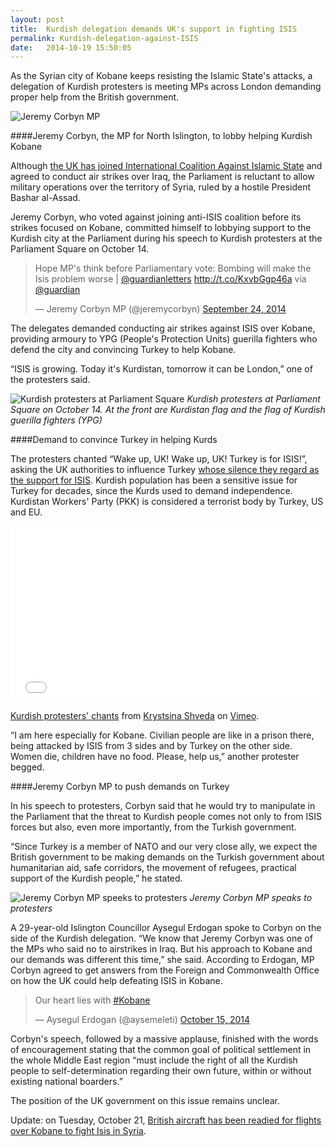 ```yaml
---
layout: post
title:  Kurdish delegation demands UK's support in fighting ISIS 
permalink: Kurdish-delegation-against-ISIS
date:   2014-10-19 15:50:05
---
```

As the Syrian city of Kobane keeps resisting the Islamic State's attacks, a delegation of Kurdish protesters is meeting MPs across London demanding proper help from the British government.

![Jeremy Corbyn MP](https://dl.dropboxusercontent.com/u/80627489/krystinashveda.com/Kurdish%20protests/333.jpg)

####Jeremy Corbyn, the MP for North Islington, to lobby helping Kurdish Kobane

Although [the UK has joined International Coalition Against Islamic State](http://uk.reuters.com/article/2014/09/26/us-syria-crisis-coalition-factbox-idUSKCN0HL2DL20140926) and agreed to conduct air strikes over Iraq, the Parliament is reluctant to allow military operations over the territory of Syria, ruled by a hostile President Bashar al-Assad.

Jeremy Corbyn, who voted against joining anti-ISIS coalition before its strikes focused on Kobane, committed himself to lobbying support to the Kurdish city at the Parliament during his speech to Kurdish protesters at the Parliament Square on October 14.

<blockquote class="twitter-tweet" lang="en"><p>Hope MP&#39;s think before Parliamentary vote: Bombing will make the Isis problem worse | <a href="https://twitter.com/guardianletters">@guardianletters</a>&#10; <a href="http://t.co/KxvbGgp46a">http://t.co/KxvbGgp46a</a> via <a href="https://twitter.com/guardian">@guardian</a></p>&mdash; Jeremy Corbyn MP (@jeremycorbyn) <a href="https://twitter.com/jeremycorbyn/status/514703922968027137">September 24, 2014</a></blockquote>
<script async src="//platform.twitter.com/widgets.js" charset="utf-8"></script>

The delegates demanded conducting air strikes against ISIS over Kobane, providing armoury to YPG (People's Protection Units) guerilla fighters who defend the city and convincing Turkey to help Kobane.

“ISIS is growing. Today it's Kurdistan, tomorrow it can be London,” one of the protesters said. 

![Kurdish protesters at Parliament Square](https://dl.dropboxusercontent.com/u/80627489/krystinashveda.com/Kurdish%20protests/222.jpg)
_Kurdish protesters at Parliament Square on October 14. At the front are Kurdistan flag and the flag of Kurdish guerilla fighters (YPG)_

####Demand to convince Turkey in helping Kurds

The protesters chanted “Wake up, UK! Wake up, UK! Turkey is for ISIS!”, asking the UK authorities to influence Turkey [whose silence they regard as the support for ISIS](http://www.theguardian.com/commentisfree/2014/oct/14/turkey-inaction-kobani-kurdish-peace-politics). Kurdish population has been a sensitive issue for Turkey for decades, since the Kurds used to demand independence. Kurdistan Workers' Party (PKK) is considered a terrorist body by Turkey, US and EU.

<iframe src="//player.vimeo.com/video/109684832" width="500" height="281" frameborder="0" webkitallowfullscreen mozallowfullscreen allowfullscreen></iframe> <p><a href="http://vimeo.com/109684832">Kurdish protesters' chants</a> from <a href="http://vimeo.com/user14398107">Krystsina Shveda</a> on <a href="https://vimeo.com">Vimeo</a>.</p>

“I am here especially for Kobane. Civilian people are like in a prison there, being attacked by ISIS from 3 sides and by Turkey on the other side. Women die, children have no food. Please, help us,” another protester begged.

####Jeremy Corbyn MP to push demands on Turkey

In his speech to protesters, Corbyn said that he would try to manipulate in the Parliament that the threat to Kurdish people comes not only to from ISIS forces but also, even more importantly, from the Turkish government.

“Since Turkey is a member of NATO and our very close ally, we expect the British government to be making demands on the Turkish government about humanitarian aid, safe corridors, the movement of refugees, practical support of the Kurdish people,” he stated.

![Jeremy Corbyn MP speeks to protesters](https://dl.dropboxusercontent.com/u/80627489/krystinashveda.com/Kurdish%20protests/444.jpg)
_Jeremy Corbyn MP speaks to protesters_

A 29-year-old Islington Councillor Aysegul Erdogan spoke to Corbyn on the side of the Kurdish delegation. “We know that Jeremy Corbyn was one of the MPs who said no to airstrikes in Iraq. But his approach to Kobane and our demands was different this time,” she said. According to Erdogan, MP Corbyn agreed to get answers from the Foreign and Commonwealth Office on how the UK could help defeating ISIS in Kobane.

<blockquote class="twitter-tweet" lang="en"><p>Our heart lies with <a href="https://twitter.com/hashtag/Kobane?src=hash">#Kobane</a></p>&mdash; Aysegul Erdogan (@aysemeleti) <a href="https://twitter.com/aysemeleti/status/522176567880208384">October 15, 2014</a></blockquote>
<script async src="//platform.twitter.com/widgets.js" charset="utf-8"></script>

Corbyn's speech, followed by a massive applause, finished with the words of encouragement stating that the common goal of political settlement in the whole Middle East region “must include the right of all the Kurdish people to self-determination regarding their own future, within or without existing national boarders.”

The position of the UK government on this issue remains unclear.

Update: on Tuesday, October 21, [British aircraft has been readied for flights over Kobane to fight Isis in Syria](http://www.independent.co.uk/news/world/middle-east/uk-drones-ready-to-attack-isis-in-syriaand-iraq-9807281.html).